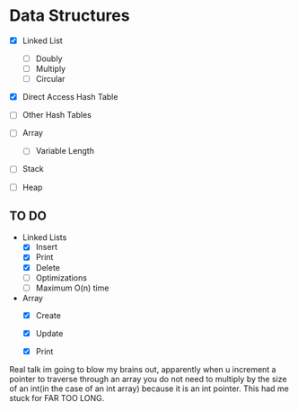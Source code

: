 # Data Structures
- [x] Linked List
    - [ ] Doubly
    - [ ] Multiply  
    - [ ] Circular
- [x] Direct Access Hash Table
- [ ] Other Hash Tables
- [ ] Array
    - [ ] Variable Length 
- [ ] Stack
- [ ] Heap


## TO DO
- Linked Lists
    - [x] Insert
    - [x] Print
    - [x] Delete
    - [ ] Optimizations
    - [ ] Maximum O(n) time
- Array
    - [x] Create
    - [x] Update
    - [x] Print


Real talk im going to blow my brains out, apparently when u increment a pointer to traverse through an array you do not need to multiply by the size of an int(in the case of an int array) because it is an int pointer. This had me stuck for FAR TOO LONG.
